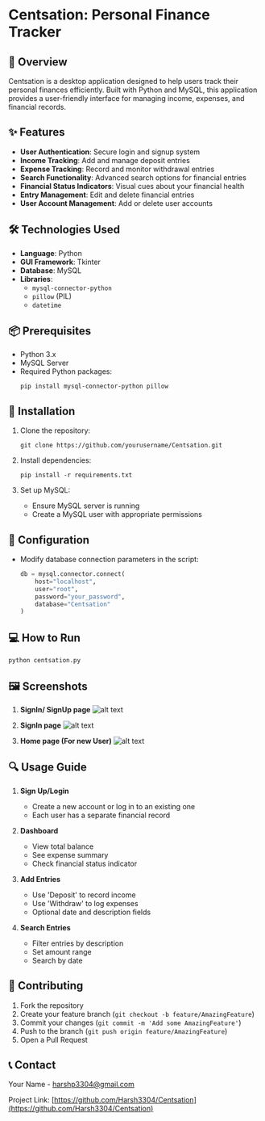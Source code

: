 # Centsation: Personal Finance Tracker

## 📝 Overview

Centsation is a desktop application designed to help users track their personal finances efficiently. Built with Python and MySQL, this application provides a user-friendly interface for managing income, expenses, and financial records.

## ✨ Features

- **User Authentication**: Secure login and signup system
- **Income Tracking**: Add and manage deposit entries
- **Expense Tracking**: Record and monitor withdrawal entries
- **Search Functionality**: Advanced search options for financial entries
- **Financial Status Indicators**: Visual cues about your financial health
- **Entry Management**: Edit and delete financial entries
- **User Account Management**: Add or delete user accounts

## 🛠️ Technologies Used

- **Language**: Python
- **GUI Framework**: Tkinter
- **Database**: MySQL
- **Libraries**: 
  - `mysql-connector-python`
  - `pillow` (PIL)
  - `datetime`

## 📦 Prerequisites

- Python 3.x
- MySQL Server
- Required Python packages:
  ```
  pip install mysql-connector-python pillow
  ```

## 🚀 Installation

1. Clone the repository:
   ```
   git clone https://github.com/yourusername/Centsation.git
   ```

2. Install dependencies:
   ```
   pip install -r requirements.txt
   ```

3. Set up MySQL:
   - Ensure MySQL server is running
   - Create a MySQL user with appropriate permissions

## 🔧 Configuration

- Modify database connection parameters in the script:
  ```python
  db = mysql.connector.connect(
      host="localhost",
      user="root",
      password="your_password",
      database="Centsation"
  )
  ```

## 💻 How to Run

```
python centsation.py
```

## 🖼️ Screenshots
1. **SignIn/ SignUp page**
    ![alt text](Images/home.png)

2. **SignIn page**
    ![alt text](Images/signin_page.png)

2. **Home page (For new User)**
    ![alt text](Images/home_screen.png)

## 🔍 Usage Guide

1. **Sign Up/Login**
   - Create a new account or log in to an existing one
   - Each user has a separate financial record

2. **Dashboard**
   - View total balance
   - See expense summary
   - Check financial status indicator

3. **Add Entries**
   - Use 'Deposit' to record income
   - Use 'Withdraw' to log expenses
   - Optional date and description fields

4. **Search Entries**
   - Filter entries by description
   - Set amount range
   - Search by date

## 🤝 Contributing

1. Fork the repository
2. Create your feature branch (`git checkout -b feature/AmazingFeature`)
3. Commit your changes (`git commit -m 'Add some AmazingFeature'`)
4. Push to the branch (`git push origin feature/AmazingFeature`)
5. Open a Pull Request


## 📞 Contact

Your Name - harshp3304@gmail.com

Project Link: [https://github.com/Harsh3304/Centsation](https://github.com/Harsh3304/Centsation)